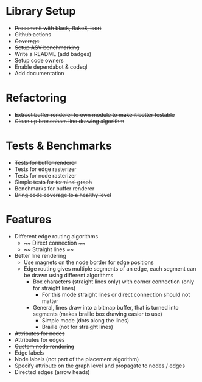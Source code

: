 # Library Setup

* ~~Precommit with black, flake8, isort~~
* ~~Github actions~~
* ~~Coverage~~
* ~~Setup ASV benchmarking~~
* Write a README (add badges)
* Setup code owners
* Enable dependabot & codeql
* Add documentation

# Refactoring

* ~~Extract buffer renderer to own module to make it better testable~~
* ~~Clean up bresenham line drawing algorithm~~

# Tests & Benchmarks

* ~~Tests for buffer renderer~~
* Tests for edge rasterizer
* Tests for node rasterizer
* ~~Simple tests for terminal graph~~
* Benchmarks for buffer renderer
* ~~Bring code coverage to a healthy level~~

# Features

* Different edge routing algorithms
    * ~~ Direct connection ~~
    * ~~ Straight lines ~~
* Better line rendering
    * Use magnets on the node border for edge positions
    * Edge routing gives multiple segments of an edge, each segment can be drawn using different algorithms
        * Box characters (straight lines only) with corner connection (only for straight lines)
            * For this mode straight lines or direct connection should not matter
        * General, lines draw into a bitmap buffer, that is turned into segments (makes braille box drawing easier to use)
            * Simple mode (dots along the lines)
            * Braille (not for straight lines)
* ~~Attributes for nodes~~
* Attributes for edges
* ~~Custom node rendering~~
* Edge labels
* Node labels (not part of the placement algorithm)
* Specify attribute on the graph level and propagate to nodes / edges
* Directed edges (arrow heads)
